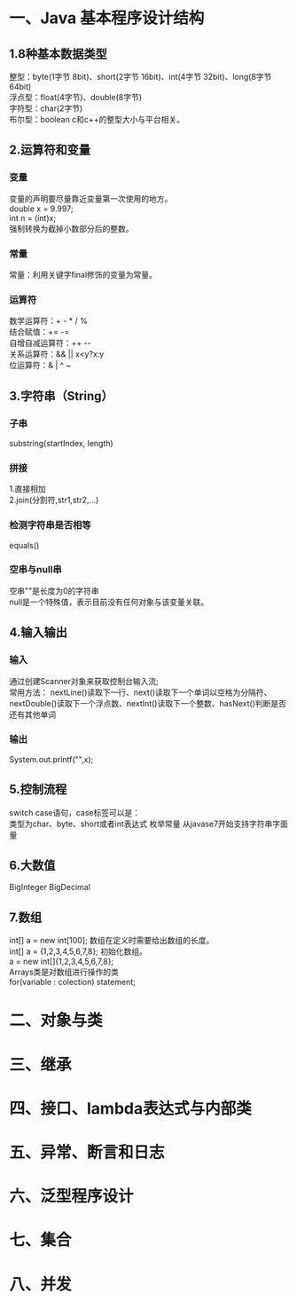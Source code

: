 # 一、Java 基本程序设计结构
## 1.8种基本数据类型
整型：byte(1字节 8bit)、short(2字节 16bit)、int(4字节 32bit)、long(8字节 64bit)<br>
浮点型：float(4字节)、double(8字节)<br>
字符型：char(2字节)<br>
布尔型：boolean
c和c++的整型大小与平台相关。

## 2.运算符和变量

### 变量
变量的声明要尽量靠近变量第一次使用的地方。<br>
double x = 9.997;<br>
int n = (int)x;<br>
强制转换为截掉小数部分后的整数。<br>
### 常量
常量：利用关键字final修饰的变量为常量。<br>
### 运算符
数学运算符：+ - * / % <br>
结合赋值：+= -=  <br>
自增自减运算符：++ --<br>
关系运算符：&& || x<y?x:y <br>
位运算符：& | ^ ~ <br>

## 3.字符串（String）
### 子串
substring(startIndex, length)<br>
### 拼接
1.直接相加<br>
2.join(分割符,str1,str2,...)<br>
### 检测字符串是否相等
equals()
### 空串与null串
空串""是长度为0的字符串<br>
null是一个特殊值，表示目前没有任何对象与该变量关联。
## 4.输入输出
### 输入
通过创建Scanner对象来获取控制台输入流;<br>
常用方法： nextLine()读取下一行、next()读取下一个单词以空格为分隔符、nextDouble()读取下一个浮点数、nextInt()读取下一个整数、hasNext()判断是否还有其他单词<br>
### 输出
System.out.printf("",x);<br>
## 5.控制流程
switch case语句，case标签可以是：<br>
类型为char、byte、short或者int表达式
枚举常量
从javase7开始支持字符串字面量
## 6.大数值
BigInteger
BigDecimal
## 7.数组
int[] a = new int[100]; 数组在定义时需要给出数组的长度。<br>
int[] a = {1,2,3,4,5,6,7,8}; 初始化数组。<br>
a = new int[]{1,2,3,4,5,6,7,8};<br>
Arrays类是对数组进行操作的类<br>
for(variable : colection) statement;
# 二、对象与类

# 三、继承

# 四、接口、lambda表达式与内部类

# 五、异常、断言和日志

# 六、泛型程序设计

# 七、集合

# 八、并发
